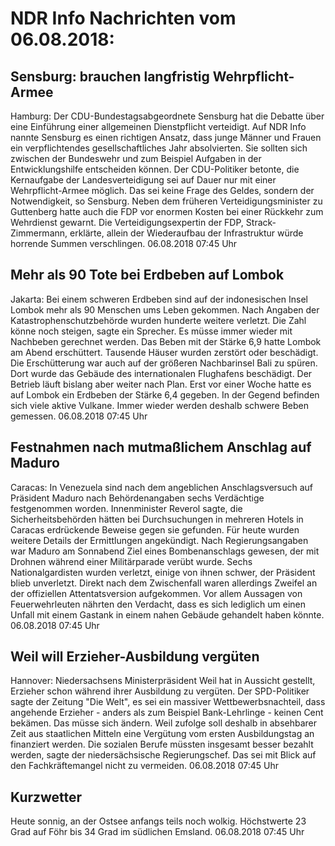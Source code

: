 # NDR Info Nachrichten vom 06.08.2018:


## Sensburg: brauchen langfristig Wehrpflicht-Armee
Hamburg: Der CDU-Bundestagsabgeordnete Sensburg hat die Debatte über eine Einführung einer allgemeinen Dienstpflicht verteidigt. Auf NDR Info nannte Sensburg es einen richtigen Ansatz, dass junge Männer und Frauen ein verpflichtendes gesellschaftliches Jahr absolvierten. Sie sollten sich zwischen der Bundeswehr und zum Beispiel Aufgaben in der Entwicklungshilfe entscheiden können. Der CDU-Politiker betonte, die Kernaufgabe der Landesverteidigung sei auf Dauer nur mit einer Wehrpflicht-Armee möglich. Das sei keine Frage des Geldes, sondern der Notwendigkeit, so Sensburg. Neben dem früheren Verteidigungsminister zu Guttenberg hatte auch die FDP vor enormen Kosten bei einer Rückkehr zum Wehrdienst gewarnt. Die Verteidigungsexpertin der FDP, Strack-Zimmermann, erklärte, allein der Wiederaufbau der Infrastruktur würde horrende Summen verschlingen. 06.08.2018 07:45 Uhr 

## Mehr als 90 Tote bei Erdbeben auf Lombok
Jakarta: Bei einem schweren Erdbeben sind auf der indonesischen Insel Lombok mehr als 90 Menschen ums Leben gekommen. Nach Angaben der Katastrophenschutzbehörde wurden hunderte weitere verletzt. Die Zahl könne noch steigen, sagte ein Sprecher. Es müsse immer wieder mit Nachbeben gerechnet werden. Das Beben mit der Stärke 6,9 hatte Lombok am Abend erschüttert. Tausende Häuser wurden zerstört oder beschädigt. Die Erschütterung war auch auf der größeren Nachbarinsel Bali zu spüren. Dort wurde das Gebäude des internationalen Flughafens beschädigt. Der Betrieb läuft bislang aber weiter nach Plan. Erst vor einer Woche hatte es auf Lombok ein Erdbeben der Stärke 6,4 gegeben. In der Gegend befinden sich viele aktive Vulkane. Immer wieder werden deshalb schwere Beben gemessen. 06.08.2018 07:45 Uhr 

## Festnahmen nach mutmaßlichem Anschlag auf Maduro
Caracas: In Venezuela sind nach dem angeblichen Anschlagsversuch auf Präsident Maduro nach Behördenangaben sechs Verdächtige festgenommen worden. Innenminister Reverol sagte, die Sicherheitsbehörden hätten bei Durchsuchungen in mehreren Hotels in Caracas erdrückende Beweise gegen sie gefunden. Für heute wurden weitere Details der Ermittlungen angekündigt. Nach Regierungsangaben war Maduro am Sonnabend Ziel eines Bombenanschlags gewesen, der mit Drohnen während einer Militärparade verübt wurde. Sechs Nationalgardisten wurden verletzt, einige von ihnen schwer, der Präsident blieb unverletzt. Direkt nach dem Zwischenfall waren allerdings Zweifel an der offiziellen Attentatsversion aufgekommen. Vor allem Aussagen von Feuerwehrleuten nährten den Verdacht, dass es sich lediglich um einen Unfall mit einem Gastank in einem nahen Gebäude gehandelt haben könnte. 06.08.2018 07:45 Uhr 

## Weil will Erzieher-Ausbildung vergüten
Hannover: Niedersachsens Ministerpräsident Weil hat in Aussicht gestellt, Erzieher schon während ihrer Ausbildung zu vergüten. Der SPD-Politiker sagte der Zeitung "Die Welt", es sei ein massiver Wettbewerbsnachteil, dass angehende Erzieher - anders als zum Beispiel Bank-Lehrlinge - keinen Cent bekämen. Das müsse sich ändern. Weil zufolge soll deshalb in absehbarer Zeit aus staatlichen Mitteln eine Vergütung vom ersten Ausbildungstag an finanziert werden. Die sozialen Berufe müssten insgesamt besser bezahlt werden, sagte der niedersächsische Regierungschef. Das sei mit Blick auf den Fachkräftemangel nicht zu vermeiden. 06.08.2018 07:45 Uhr 

## Kurzwetter
Heute sonnig, an der Ostsee anfangs teils noch wolkig. Höchstwerte 23 Grad auf Föhr bis 34 Grad im südlichen Emsland. 06.08.2018 07:45 Uhr 
